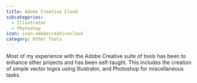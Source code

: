 ```yaml
---
title: Adobe Creative Cloud
subcategories:
  - Illustrator
  - Photoshop
icon: icon-adobecreativecloud
category: Other Tools
---
```

Most of my experience with the Adobe Creative suite of tools has been to enhance other projects and has been self-taught. This includes the creation of simple vector logos using Illustrator, and Photoshop for miscellaneous tasks.